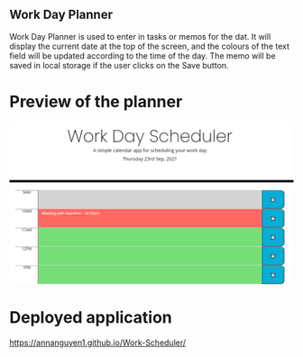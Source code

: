 ## Work Day Planner

Work Day Planner is used to enter in tasks or memos for the dat. 
It will display the current date at the top of the screen, and the colours of the text field will be updated according to the time of the day. 
The memo will be saved in local storage if the user clicks on the Save button. 

# Preview of the planner

![Users can enter in the plan for the day and save it in local storage.](./Assets/images/preview.bmp)


# Deployed application

https://annanguyen1.github.io/Work-Scheduler/

